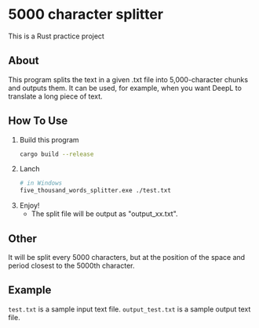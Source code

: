# 5000 character splitter

This is a Rust practice project

## About
This program splits the text in a given .txt file into 5,000-character chunks and outputs them. It can be used, for example, when you want DeepL to translate a long piece of text.

## How To Use
1. Build this program
    ```sh
    cargo build --release
    ```
1. Lanch
    ```sh
    # in Windows
    five_thousand_words_splitter.exe ./test.txt
    ```
1. Enjoy!
   - The split file will be output as "output_xx.txt".

## Other
It will be split every 5000 characters, but at the position of the space and period closest to the 5000th character.

## Example
`test.txt` is a sample input text file.
`output_test.txt` is a sample output text file.